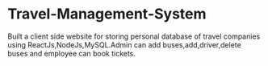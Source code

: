 # Travel-Management-System

   Built a client side website for storing personal database of travel companies using ReactJs,NodeJs,MySQL.Admin can add buses,add,driver,delete buses and employee can book tickets.
